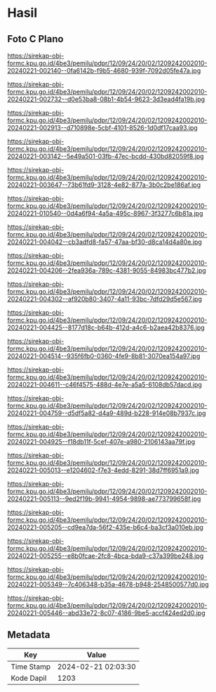 # Hasil

## Foto C Plano

https://sirekap-obj-formc.kpu.go.id/4be3/pemilu/pdpr/12/09/24/20/02/1209242002010-20240221-002140--0fa6142b-f9b5-4680-939f-7092d05fe47a.jpg

https://sirekap-obj-formc.kpu.go.id/4be3/pemilu/pdpr/12/09/24/20/02/1209242002010-20240221-002732--d0e53ba8-08b1-4b54-9623-3d3ead4fa19b.jpg

https://sirekap-obj-formc.kpu.go.id/4be3/pemilu/pdpr/12/09/24/20/02/1209242002010-20240221-002913--d710898e-5cbf-4101-8526-1d0df17caa93.jpg

https://sirekap-obj-formc.kpu.go.id/4be3/pemilu/pdpr/12/09/24/20/02/1209242002010-20240221-003142--5e49a501-03fb-47ec-bcdd-430bd82059f8.jpg

https://sirekap-obj-formc.kpu.go.id/4be3/pemilu/pdpr/12/09/24/20/02/1209242002010-20240221-003647--73b61fd9-3128-4e82-877a-3b0c2be186af.jpg

https://sirekap-obj-formc.kpu.go.id/4be3/pemilu/pdpr/12/09/24/20/02/1209242002010-20240221-010540--0d4a6f94-4a5a-495c-8967-3f3277c6b81a.jpg

https://sirekap-obj-formc.kpu.go.id/4be3/pemilu/pdpr/12/09/24/20/02/1209242002010-20240221-004042--cb3adfd8-fa57-47aa-bf30-d8ca14d4a80e.jpg

https://sirekap-obj-formc.kpu.go.id/4be3/pemilu/pdpr/12/09/24/20/02/1209242002010-20240221-004206--2fea936a-789c-4381-9055-84983bc477b2.jpg

https://sirekap-obj-formc.kpu.go.id/4be3/pemilu/pdpr/12/09/24/20/02/1209242002010-20240221-004302--af920b80-3407-4a11-93bc-7dfd29d5e567.jpg

https://sirekap-obj-formc.kpu.go.id/4be3/pemilu/pdpr/12/09/24/20/02/1209242002010-20240221-004425--8177d18c-b64b-412d-a4c6-b2aea42b8376.jpg

https://sirekap-obj-formc.kpu.go.id/4be3/pemilu/pdpr/12/09/24/20/02/1209242002010-20240221-004514--935f6fb0-0360-4fe9-8b81-3070ea154a97.jpg

https://sirekap-obj-formc.kpu.go.id/4be3/pemilu/pdpr/12/09/24/20/02/1209242002010-20240221-004611--c46f4575-488d-4e7e-a5a5-6108db57dacd.jpg

https://sirekap-obj-formc.kpu.go.id/4be3/pemilu/pdpr/12/09/24/20/02/1209242002010-20240221-004759--d5df5a82-d4a9-489d-b228-914e08b7937c.jpg

https://sirekap-obj-formc.kpu.go.id/4be3/pemilu/pdpr/12/09/24/20/02/1209242002010-20240221-004925--f18db11f-5cef-407e-a980-2106143aa79f.jpg

https://sirekap-obj-formc.kpu.go.id/4be3/pemilu/pdpr/12/09/24/20/02/1209242002010-20240221-005013--e1204602-f7e3-4edd-8291-38d7ff6951a9.jpg

https://sirekap-obj-formc.kpu.go.id/4be3/pemilu/pdpr/12/09/24/20/02/1209242002010-20240221-005113--9ed2f19b-9941-4954-9898-ae773799658f.jpg

https://sirekap-obj-formc.kpu.go.id/4be3/pemilu/pdpr/12/09/24/20/02/1209242002010-20240221-005205--cd9ea7da-56f2-435e-b6c4-ba3cf3a010eb.jpg

https://sirekap-obj-formc.kpu.go.id/4be3/pemilu/pdpr/12/09/24/20/02/1209242002010-20240221-005255--e8b0fcae-2fc8-4bca-bda9-c37a399be248.jpg

https://sirekap-obj-formc.kpu.go.id/4be3/pemilu/pdpr/12/09/24/20/02/1209242002010-20240221-005349--7c406348-b35a-4678-b948-2548500577d0.jpg

https://sirekap-obj-formc.kpu.go.id/4be3/pemilu/pdpr/12/09/24/20/02/1209242002010-20240221-005446--abd33e72-8c07-4186-9be5-accf424ed2d0.jpg


## Metadata

| Key        | Value               |
| ---------- | ------------------- |
| Time Stamp | 2024-02-21 02:03:30 |
| Kode Dapil | 1203                |




